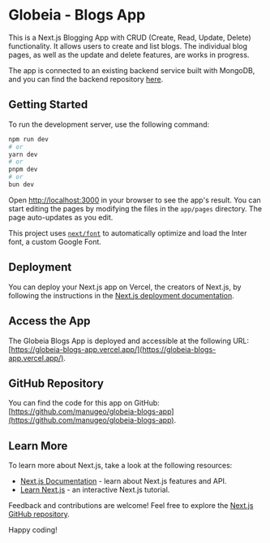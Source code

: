# Globeia - Blogs App

This is a Next.js Blogging App with CRUD (Create, Read, Update, Delete) functionality. It allows users to create and list blogs. The individual blog pages, as well as the update and delete features, are works in progress.

The app is connected to an existing backend service built with MongoDB, and you can find the backend repository [here](https://github.com/manugeo/blog-list).

## Getting Started

To run the development server, use the following command:

```bash
npm run dev
# or
yarn dev
# or
pnpm dev
# or
bun dev
```

Open [http://localhost:3000](http://localhost:3000) in your browser to see the app's result. You can start editing the pages by modifying the files in the `app/pages` directory. The page auto-updates as you edit.

This project uses [`next/font`](https://nextjs.org/docs/basic-features/font-optimization) to automatically optimize and load the Inter font, a custom Google Font.

## Deployment

You can deploy your Next.js app on Vercel, the creators of Next.js, by following the instructions in the [Next.js deployment documentation](https://nextjs.org/docs/deployment).

## Access the App

The Globeia Blogs App is deployed and accessible at the following URL: [https://globeia-blogs-app.vercel.app/](https://globeia-blogs-app.vercel.app/).

## GitHub Repository

You can find the code for this app on GitHub: [https://github.com/manugeo/globeia-blogs-app](https://github.com/manugeo/globeia-blogs-app).

## Learn More

To learn more about Next.js, take a look at the following resources:

- [Next.js Documentation](https://nextjs.org/docs) - learn about Next.js features and API.
- [Learn Next.js](https://nextjs.org/learn) - an interactive Next.js tutorial.

Feedback and contributions are welcome! Feel free to explore the [Next.js GitHub repository](https://github.com/vercel/next.js/).

Happy coding!
